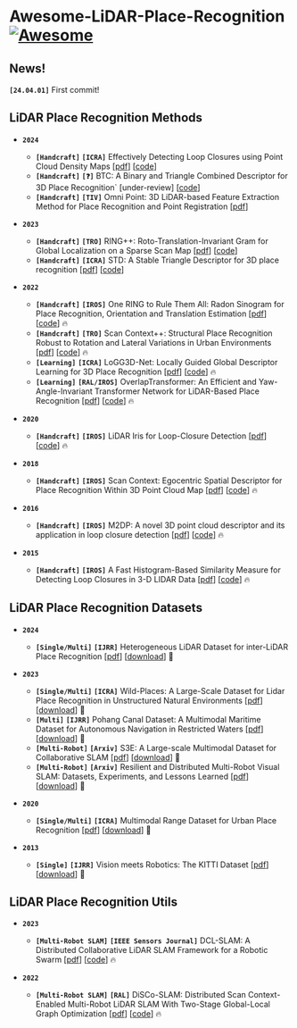 # Awesome-LiDAR-Place-Recognition [![Awesome](https://awesome.re/badge.svg)](https://awesome.re)

## News!
__`[24.04.01]`__ First commit! 

## LiDAR Place Recognition Methods
- __`2024`__
  -  __`[Handcraft]`__ __`[ICRA]`__ Effectively Detecting Loop Closures using Point Cloud Density Maps [[pdf](https://www.ipb.uni-bonn.de/wp-content/papercite-data/pdf/gupta2024icra.pdf)] [[code](https://github.com/PRBonn/MapClosures)]
  -  __`[Handcraft]`__ __`[❓]`__ BTC: A Binary and Triangle Combined Descriptor for 3D Place Recognition` [under-review] [[code](https://github.com/hku-mars/btc_descriptor)]
  -  __`[Handcraft]`__ __`[TIV]`__ Omni Point: 3D LiDAR-based Feature Extraction Method for Place Recognition and Point Registration [[pdf](https://ieeexplore.ieee.org/stamp/stamp.jsp?tp=&arnumber=10378877)]

- __`2023`__
  -  __`[Handcraft]`__ __`[TRO]`__ RING++: Roto-Translation-Invariant Gram for Global Localization on a Sparse Scan Map [[pdf](https://ieeexplore.ieee.org/stamp/stamp.jsp?tp=&arnumber=10224330)] [[code](https://github.com/lus6-Jenny/RING)]
  -  __`[Handcraft]`__ __`[ICRA]`__ STD: A Stable Triangle Descriptor for 3D place recognition [[pdf](https://arxiv.org/pdf/2209.12435.pdf)] [[code](https://github.com/hku-mars/STD)]

- __`2022`__
    -  __`[Handcraft]`__ __`[IROS]`__ One RING to Rule Them All: Radon Sinogram for Place Recognition, Orientation and Translation Estimation [[pdf](https://ieeexplore.ieee.org/stamp/stamp.jsp?tp=&arnumber=9981308)] [[code](https://github.com/lus6-Jenny/RING)] 🔥
    -  __`[Handcraft]`__ __`[TRO]`__ Scan Context++: Structural Place Recognition Robust to Rotation and Lateral Variations in Urban Environments [[pdf](https://arxiv.org/pdf/2109.13494.pdf)] [[code](https://github.com/gisbi-kim/scancontext_tro)] 🔥
    -  __`[Learning]`__ __`[ICRA]`__ LoGG3D-Net: Locally Guided Global Descriptor Learning for 3D Place Recognition [[pdf](https://arxiv.org/pdf/2109.08336.pdf)] [[code](https://github.com/csiro-robotics/LoGG3D-Net)] 🔥
    -  __`[Learning]`__ __`[RAL/IROS]`__ OverlapTransformer: An Efficient and Yaw-Angle-Invariant Transformer Network for LiDAR-Based Place Recognition [[pdf](https://arxiv.org/pdf/2203.03397.pdf)] [[code](https://github.com/haomo-ai/OverlapTransformer)] 🔥

- __`2020`__
  -  __`[Handcraft]`__ __`[IROS]`__ LiDAR Iris for Loop-Closure Detection  [[pdf](https://ieeexplore.ieee.org/stamp/stamp.jsp?tp=&arnumber=9341010)] [[code](https://github.com/BigMoWangying/LiDAR-Iris)] 🔥

- __`2018`__
  -  __`[Handcraft]`__ __`[IROS]`__ Scan Context: Egocentric Spatial Descriptor for Place Recognition Within 3D Point Cloud Map [[pdf](https://ieeexplore.ieee.org/stamp/stamp.jsp?tp=&arnumber=8593953)] [[code](https://github.com/gisbi-kim/scancontext)] 🔥

- __`2016`__
  -  __`[Handcraft]`__ __`[IROS]`__ M2DP: A novel 3D point cloud descriptor and its application in loop closure detection [[pdf](https://ieeexplore.ieee.org/stamp/stamp.jsp?tp=&arnumber=7759060)] [[code](https://github.com/LiHeUA/M2DP)] 🔥

- __`2015`__
  -  __`[Handcraft]`__ __`[IROS]`__ A Fast Histogram-Based Similarity Measure for Detecting Loop Closures in 3-D LIDAR Data [[pdf](https://ieeexplore.ieee.org/stamp/stamp.jsp?tp=&arnumber=7353454)] [[code](https://github.com/wangliuliu/histogram)] 🔥


## LiDAR Place Recognition Datasets
- __`2024`__
  -  __`[Single/Multi]`__ __`[IJRR]`__ Heterogeneous LiDAR Dataset for inter-LiDAR Place Recognition [[pdf](https://arxiv.org/pdf/2309.14590.pdf)] [[download](https://sites.google.com/view/heliprdataset/home?authuser=0)] 🚙

- __`2023`__
  -  __`[Single/Multi]`__ __`[ICRA]`__ Wild-Places: A Large-Scale Dataset for Lidar Place Recognition in Unstructured Natural Environments [[pdf](https://arxiv.org/pdf/2211.12732.pdf)] [[download](https://csiro-robotics.github.io/Wild-Places/)] 🧔
  -  __`[Multi]`__  __`[IJRR]`__ Pohang Canal Dataset: A Multimodal Maritime Dataset for Autonomous Navigation in Restricted Waters [[pdf](https://arxiv.org/abs/2303.05555)] [[download](https://sites.google.com/view/pohang-canal-dataset)] 🚢
  -  __`[Multi-Robot]`__  __`[Arxiv]`__ S3E: A Large-scale Multimodal Dataset for Collaborative SLAM [[pdf](https://arxiv.org/pdf/2210.13723.pdf)] [[download](https://github.com/PengYu-Team/S3E)] 🤖
  -  __`[Multi-Robot]`__  __`[Arxiv]`__ Resilient and Distributed Multi-Robot Visual SLAM: Datasets, Experiments, and Lessons Learned [[pdf](https://arxiv.org/pdf/2304.04362.pdf)] [[download](https://github.com/MIT-SPARK/Kimera-Multi-Data)] 🤖

- __`2020`__
  -  __`[Single/Multi]`__ __`[ICRA]`__ Multimodal Range Dataset for Urban Place Recognition [[pdf](https://rpm.snu.ac.kr/publications/gskim-2020-icra.pdf)] [[download](https://sites.google.com/view/mulran-pr)] 🚙

- __`2013`__
  -  __`[Single]`__ __`[IJRR]`__ Vision meets Robotics: The KITTI Dataset [[pdf](https://journals.sagepub.com/doi/epub/10.1177/0278364913491297)] [[download](https://www.cvlibs.net/datasets/kitti/raw_data.php)] 🚙



## LiDAR Place Recognition Utils
- __`2023`__
  -  __`[Multi-Robot SLAM]`__ __`[IEEE Sensors Journal]`__ DCL-SLAM: A Distributed Collaborative LiDAR SLAM Framework for a Robotic Swarm [[pdf](https://ieeexplore.ieee.org/stamp/stamp.jsp?tp=&arnumber=10375928)] [[code](https://github.com/PengYu-Team/DCL-SLAM)] 🔥

- __`2022`__
  -  __`[Multi-Robot SLAM]`__ __`[RAL]`__ DiSCo-SLAM: Distributed Scan Context-Enabled Multi-Robot LiDAR SLAM With Two-Stage Global-Local Graph Optimization [[pdf](https://ieeexplore.ieee.org/stamp/stamp.jsp?tp=&arnumber=9662965)] [[code](https://github.com/RobustFieldAutonomyLab/DiSCo-SLAM)] 🔥
